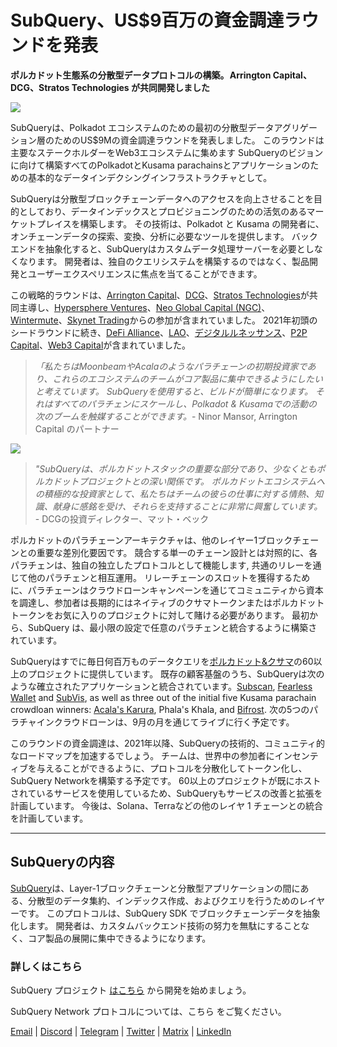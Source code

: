 # SubQuery、US$9百万の資金調達ラウンドを発表

**ポルカドット生態系の分散型データプロトコルの構築。 Arrington Capital、DCG、Stratos Technologies が共同開発しました**

![](https://cdn-images-1.medium.com/max/1600/0*PR4oqrB9Am03VseR)

SubQueryは、Polkadot エコシステムのための最初の分散型データアグリゲーション層のためのUS$9Mの資金調達ラウンドを発表しました。 このラウンドは主要なステークホルダーをWeb3エコシステムに集めます SubQueryのビジョンに向けて構築すべてのPolkadotとKusama parachainsとアプリケーションのための基本的なデータインデクシングインフラストラクチャとして。

SubQueryは分散型ブロックチェーンデータへのアクセスを向上させることを目的としており、データインデックスとプロビジョニングのための活気のあるマーケットプレイスを構築します。 その技術は、Polkadot と Kusama の開発者に、オンチェーンデータの探索、変換、分析に必要なツールを提供します。 バックエンドを抽象化すると、SubQueryはカスタムデータ処理サーバーを必要としなくなります。 開発者は、独自のクエリシステムを構築するのではなく、製品開発とユーザーエクスペリエンスに焦点を当てることができます。

この戦略的ラウンドは、[Arrington Capital](https://arringtonxrpcapital.com/)、[DCG](https://dcg.co/)、[Stratos Technologies](https://www.stratoslp.com/)が共同主導し、[Hypersphere Ventures](https://hypersphere.ventures/)、[Neo Global Capital (NGC)](http://ngc.fund/)、[Wintermute](https://www.wintermute.com/)、[Skynet Trading](http://skynettrading.com/)からの参加が含まれていました。 2021年初頭のシードラウンドに続き、[DeFi Alliance](https://defialliance.co/)、[LAO](https://www.thelao.io/)、[デジタルルネッサンス](https://drf.ee/)、[P2P Capital](https://www.p2pcap.com/)、[Web3 Capital](https://web3.capital/)が含まれていました。

> *「私たちはMoonbeamやAcalaのようなパラチェーンの初期投資家であり、これらのエコシステムのチームがコア製品に集中できるようにしたいと考えています。 SubQueryを使用すると、ビルドが簡単になります。 それはすべてのパラチェンにスケールし、Polkadot & Kusamaでの活動の次のブームを触媒することができます。*- Ninor Mansor, Arrington Capital のパートナー

![](https://cdn-images-1.medium.com/max/1600/1*j4VHuy_BgjkYv_bQ6_DmcQ.gif)

> *"SubQueryは、ポルカドットスタックの重要な部分であり、少なくともポルカドットプロジェクトとの深い関係です。 ポルカドットエコシステムへの積極的な投資家として、私たちはチームの彼らの仕事に対する情熱、知識、献身に感銘を受け、それらを支持することに非常に興奮しています。* - DCGの投資ディレクター、マット・ベック

ポルカドットのパラチェーンアーキテクチャは、他のレイヤー1ブロックチェーンとの重要な差別化要因です。 競合する単一のチェーン設計とは対照的に、各パラチェンは、独自の独立したプロトコルとして機能します, 共通のリレーを通じて他のパラチェンと相互運用。 リレーチェーンのスロットを獲得するために、パラチェーンはクラウドローンキャンペーンを通じてコミュニティから資本を調達し、参加者は長期的にはネイティブのクサマトークンまたはポルカドットトークンをお気に入りのプロジェクトに対して賭ける必要があります。 最初から、SubQuery は、最小限の設定で任意のパラチェンと統合するように構築されています。

SubQueryはすでに毎日何百万ものデータクエリを[ポルカドット&クサマ](https://explorer.subquery.network/)の60以上のプロジェクトに提供しています。 既存の顧客基盤のうち、SubQueryは次のような確立されたアプリケーションと統合されています。[Subscan](https://subquery.medium.com/subscans-multi-signature-tool-powered-by-subquery-926da3e4fc25), [Fearless Wallet](https://explorer.subquery.network/subquery/ef1rspb/fearless-wallet) and [SubVis](https://subquery.medium.com/explore-kusama-auctions-with-subvis-io-and-subquery-522351538d17), as well as three out of the initial five Kusama parachain crowdloan winners: [Acala's Karura](https://subquery.medium.com/karura-integrates-with-subquery-to-aggregate-and-serve-defi-data-to-kusama-builders-d34f0e722311), Phala's Khala, and [Bifrost](https://subquery.medium.com/bifrost-chooses-subquery-to-provide-the-data-for-their-new-dapp-c8005ee54f38). 次の5つのパラチャインクラウドローンは、9月の月を通じてライブに行く予定です。

このラウンドの資金調達は、2021年以降、SubQueryの技術的、コミュニティ的なロードマップを加速するでしょう。 チームは、世界中の参加者にインセンティブを与えることができるように、プロトコルを分散化してトークン化し、SubQuery Networkを構築する予定です。 60以上のプロジェクトが既にホストされているサービスを使用しているため、SubQueryもサービスの改善と拡張を計画しています。 今後は、Solana、Terraなどの他のレイヤ 1 チェーンとの統合を計画しています。

* * * * *

## SubQueryの内容

[SubQuery](https://subquery.network)は、Layer-1ブロックチェーンと分散型アプリケーションの間にある、分散型のデータ集約、インデックス作成、およびクエリを行うためのレイヤーです。 このプロトコルは、SubQuery SDK でブロックチェーンデータを抽象化します。 開発者は、カスタムバックエンド技術の努力を無駄にすることなく、コア製品の展開に集中できるようになります。

### 詳しくはこちら

SubQuery プロジェクト [はこちら](https://doc.subquery.network/) から開発を始めましょう。

SubQuery Network プロトコルについては、こちら [](https://static.subquery.network/whitepaper.pdf) をご覧ください。

[Email](https://subquery.network/) | [Discord](https://discord.com/invite/78zg8aBSMG) | [Telegram](https://t.me/subquerynetwork) | [Twitter](https://twitter.com/subquerynetwork) | [Matrix](https://matrix.to/#/#subquery:matrix.org) | [LinkedIn](https://www.youtube.com/channel/UCi1a6NUUjegcLHDFLr7CqLw)